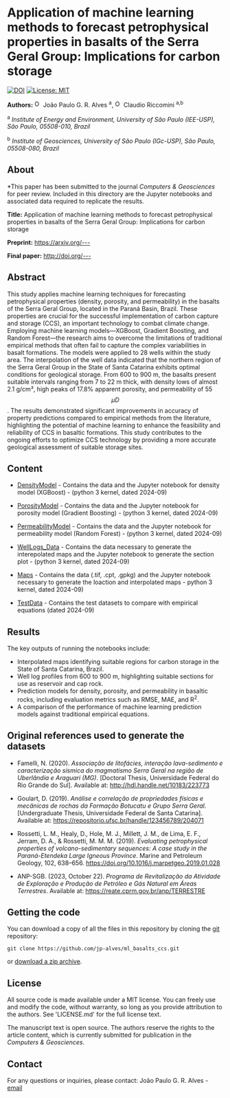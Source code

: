 # Application of machine learning methods to forecast petrophysical properties in basalts of the Serra Geral Group: Implications for carbon storage

[![DOI](https://zenodo.org/badge/DOI/10.5281/zenodo.13821458.svg)](https://doi.org/10.5281/zenodo.13821458)
[![License: MIT](https://img.shields.io/badge/license-MIT-blue.svg)](https://opensource.org/licenses/MIT)

**Authors:**
<a href="https://orcid.org/0000-0002-1787-2206"> <img alt="ORCID logo" src="https://info.orcid.org/wp-content/uploads/2019/11/orcid_16x16.png" width="16" height="16" /></a> João Paulo G. R. Alves <sup>a</sup>, <a href="https://orcid.org/0000-0002-7249-5706"> <img alt="ORCID logo" src="https://info.orcid.org/wp-content/uploads/2019/11/orcid_16x16.png" width="16" height="16" /></a> Claudio Riccomini <sup>a,b</sup>

<sup>a</sup> *Institute of Energy and Environment, University of São Paulo (IEE-USP), São Paulo, 05508-010, Brazil*

<sup>b</sup> *Institute of Geosciences, University of São Paulo (IGc-USP), São Paulo, 05508-080, Brazil*

## About

*This paper has been submitted to the journal *Computers & Geosciences* for peer review. Included in this directory are the Jupyter notebooks and associated data required to replicate the results.

**Title:** Application of machine learning methods to forecast petrophysical properties in basalts of the Serra Geral Group: Implications for carbon storage

**Preprint:** https://arxiv.org/---

**Final paper:** http://doi.org/---


## Abstract

This study applies machine learning techniques for forecasting petrophysical properties (density, porosity, and permeability) in the basalts of the Serra Geral Group, located in the Paraná Basin, Brazil. These properties are crucial for the successful implementation of carbon capture and storage (CCS), an important technology to combat climate change. Employing machine learning models—XGBoost, Gradient Boosting, and Random Forest—the research aims to overcome the limitations of traditional empirical methods that often fail to capture the complex variabilities in basalt formations. The models were applied to 28 wells within the study area. The interpolation of the well data indicated that the northern region of the Serra Geral Group in the State of Santa Catarina exhibits optimal conditions for geological storage. From 600 to 900 m, the basalts present suitable intervals ranging from 7 to 22 m thick, with density lows of almost 2.1 g/cm³, high peaks of 17.8% apparent porosity, and permeability of 55 $$\mu D$$. The results demonstrated significant improvements in accuracy of property predictions compared to empirical methods from the literature, highlighting the potential of machine learning to enhance the feasibility and reliability of CCS in basaltic formations. This study contributes to the ongoing efforts to optimize CCS technology by providing a more accurate geological assessment of suitable storage sites.


## Content

* [DensityModel](DensityModel) - Contains the data and the Jupyter notebook for density model (XGBoost) - (python 3 kernel, dated 2024-09)

* [PorosityModel](PorosityModel) - Contains the data and the Jupyter notebook for porosity model (Gradient Boosting) - (python 3 kernel, dated 2024-09)

* [PermeabilityModel](PermeabilityModel) - Contains the data and the Jupyter notebook for permeability model (Random Forest) - (python 3 kernel, dated 2024-09)

* [WellLogs_Data](WellLogs_Data) - Contains the data necessary to generate the interepolated maps and the Jupyter notebook to generate the section plot - (python 3 kernel, dated 2024-09)

* [Maps](Maps) - Contains the data (.tif, .cpt, .gpkg) and the Jupyter notebook necessary to generate the loaction and interpolated maps - python 3 kernel, dated 2024-09)

* [TestData](TestData) - Contains the test datasets to compare with empirical equations (dated 2024-09)


## Results
The key outputs of running the notebooks include:

- Interpolated maps identifying suitable regions for carbon storage in the State of Santa Catarina, Brazil.
- Well log profiles from 600 to 900 m, highlighting suitable sections for use as reservoir and cap rock.
- Prediction models for density, porosity, and permeability in basaltic rocks, including evaluation metrics such as RMSE, MAE, and R<sup>2</sup>.
- A comparison of the performance of machine learning prediction models against traditional empirical equations.


## Original references used to generate the datasets

- Famelli, N. (2020). *Associação de litofácies, interação lava-sedimento e caracterização sísmica do magmatismo Serra Geral na região de Uberlândia e Araguari (MG)*. [Doctoral Thesis, Universidade Federal do Rio Grande do Sul]. Available at: http://hdl.handle.net/10183/223773

- Goulart, D. (2019). *Análise e correlação de propriedades físicas e mecânicas de rochas da Formação Botucatu e Grupo Serra Geral*. [Undergraduate Thesis, Universidade Federal de Santa Catarina]. Available at: https://repositorio.ufsc.br/handle/123456789/204071

- Rossetti, L. M., Healy, D., Hole, M. J., Millett, J. M., de Lima, E. F., Jerram, D. A., & Rossetti, M. M. M. (2019). *Evaluating petrophysical properties of volcano-sedimentary sequences: A case study in the Paraná-Etendeka Large Igneous Province*. Marine and Petroleum Geology, 102, 638–656. https://doi.org/10.1016/j.marpetgeo.2019.01.028

- ANP-SGB. (2023, October 22). *Programa de Revitalização da Atividade de Exploração e Produção de Petróleo e Gás Natural em Áreas Terrestres*. Available at: https://reate.cprm.gov.br/anp/TERRESTRE



## Getting the code

You can download a copy of all the files in this repository by cloning the
[git](https://git-scm.com/) repository:

    git clone https://github.com/jp-alves/ml_basalts_ccs.git

or [download a zip archive](https://github.com/jp-alves/ml_basalts_ccs/archive/master.zip).  


## License

All source code is made available under a MIT license. You can freely use 
and modify the code, without warranty, so long as you provide attribution
to the authors. See 'LICENSE.md' for the full license text.

The manuscript text is open source. The authors reserve the rights to the 
article content, which is currently submitted for publication in the
*Computers & Geosciences*.


## Contact

For any questions or inquiries, please contact:
João Paulo G. R. Alves - [email](mailto:joao.guilherme.alves@usp.br)

